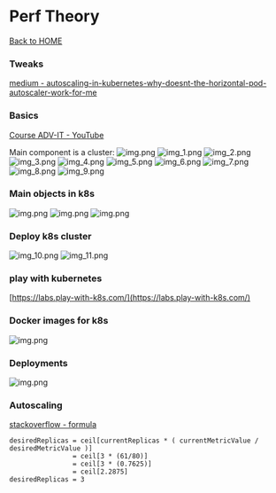 # Perf Theory

[Back to HOME](https://prone19.github.io/)

### Tweaks
[medium - autoscaling-in-kubernetes-why-doesnt-the-horizontal-pod-autoscaler-work-for-me](https://medium.com/expedia-group-tech/autoscaling-in-kubernetes-why-doesnt-the-horizontal-pod-autoscaler-work-for-me-5f0094694054)

### Basics
[Course ADV-IT - YouTube](https://www.youtube.com/watch?v=q_nj340pkQo&list=PLg5SS_4L6LYvN1RqaVesof8KAf-02fJSi)

Main component is a cluster:
![img.png](images/img.png)
![img_1.png](images/img_1.png)
![img_2.png](images/img_2.png)
![img_3.png](images/img_3.png)
![img_4.png](images/img_4.png)
![img_5.png](images/img_5.png)
![img_6.png](images/img_6.png)
![img_7.png](images/img_7.png)
![img_8.png](images/img_8.png)
![img_9.png](images/img_9.png)

### Main objects in k8s
![img.png](images/img_15.png)
![img.png](images/img_14.png)
![img.png](images/img_16.png)


### Deploy k8s cluster
![img_10.png](images/img_10.png)
![img_11.png](images/img_11.png)


### play with kubernetes
[https://labs.play-with-k8s.com/](https://labs.play-with-k8s.com/)

### Docker images for k8s
![img.png](images/img_12.png)

### Deployments
![img.png](images/img_17.png)

### Autoscaling
[stackoverflow - formula](https://stackoverflow.com/questions/60959284/kubernetes-deployment-not-scaling-down-even-though-usage-is-below-threshold)
```
desiredReplicas = ceil[currentReplicas * ( currentMetricValue / desiredMetricValue )]
                = ceil[3 * (61/80)]
                = ceil[3 * (0.7625)]
                = ceil[2.2875]
desiredReplicas = 3
```